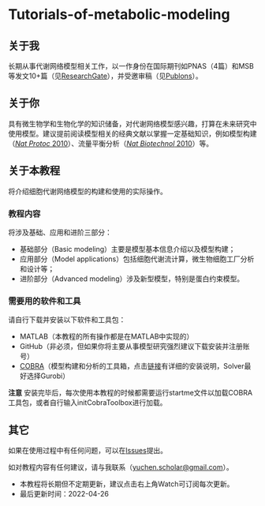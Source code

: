 # Tutorials-of-metabolic-modeling

## 关于我
长期从事代谢网络模型相关工作，以一作身份在国际期刊如PNAS（4篇）和MSB等发文10+篇（见[ResearchGate](https://www.researchgate.net/profile/Yu-Chen-104/publications)），并受邀审稿（见[Publons](https://publons.com/researcher/3561775/yu-chen/peer-review/)）。


## 关于你
具有微生物学和生物化学的知识储备，对代谢网络模型感兴趣，打算在未来研究中使用模型。建议提前阅读模型相关的经典文献以掌握一定基础知识，例如模型构建（[_Nat Protoc_ 2010](https://www.nature.com/articles/nprot.2009.203)）、流量平衡分析（[_Nat Biotechnol_ 2010](https://www.nature.com/articles/nbt.1614)）等。


## 关于本教程
将介绍细胞代谢网络模型的构建和使用的实际操作。

### 教程内容
将涉及基础、应用和进阶三部分：
* 基础部分（Basic modeling）主要是模型基本信息介绍以及模型构建；
* 应用部分（Model applications）包括细胞代谢流计算，微生物细胞工厂分析和设计等；
* 进阶部分（Advanced modeling）涉及新型模型，特别是蛋白约束模型。

### 需要用的软件和工具
请自行下载并安装以下软件和工具包：
* MATLAB（本教程的所有操作都是在MATLAB中实现的）
* GitHub（非必须，但如果你将主要从事模型研究强烈建议下载安装并注册账号）
* [COBRA](https://github.com/opencobra/cobratoolbox)（模型构建和分析的工具箱，点击[链接](https://opencobra.github.io/cobratoolbox/stable/installation.html)有详细的安装说明，Solver最好选择Gurobi）

**注意** 安装完毕后，每次使用本教程的时候都需要运行startme文件以加载COBRA工具包，或者自行输入initCobraToolbox进行加载。

## 其它
如果在使用过程中有任何问题，可以在[Issues](https://github.com/Yu-sysbio/Tutorials-of-metabolic-modeling/issues)提出。

如对教程内容有任何建议，请与我联系（yuchen.scholar@gmail.com）。 

* 本教程将长期但不定期更新，建议点击右上角Watch可订阅每次更新。
* 最后更新时间：2022-04-26